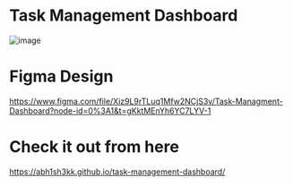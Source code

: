 # Task Management Dashboard

![image](https://user-images.githubusercontent.com/46375087/224502727-eab8c208-c116-4f93-b470-34ab2e41482e.png)

# Figma Design
https://www.figma.com/file/Xiz9L9rTLuq1Mfw2NCjS3v/Task-Managment-Dashboard?node-id=0%3A1&t=gKktMEnYh6YC7LYV-1

# Check it out from here

https://abh1sh3kk.github.io/task-management-dashboard/